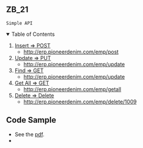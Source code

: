 ## ZB_21

`Simple API`

<details open="open">
  <summary>Table of Contents</summary>
  <ol>
    <li>
      <a href="#">Insert => POST</a>
      <ul>
        <li><a href="http://erp.pioneerdenim.com/emp/post">http://erp.pioneerdenim.com/emp/post</a></li>
      </ul>
    </li>
    <li>
      <a href="#">Update => PUT</a>
      <ul>
        <li><a href="http://erp.pioneerdenim.com/emp/update">http://erp.pioneerdenim.com/emp/update</a></li>
      </ul>
    </li>    
    <li>
      <a href="#">Find => GET</a>
      <ul>
        <li><a href="http://erp.pioneerdenim.com/emp/update">http://erp.pioneerdenim.com/emp/update</a></li>
      </ul>
    </li>    
    <li>
      <a href="#">Get All => GET</a>
      <ul>
        <li><a href="http://erp.pioneerdenim.com/emp/getall">http://erp.pioneerdenim.com/emp/getall</a></li>
      </ul>
    </li>    
    <li>
      <a href="#">Delete => Delete</a>
      <ul>
        <li><a href="http://erp.pioneerdenim.com/emp/delete/1009">http://erp.pioneerdenim.com/emp/delete/1009</a></li>
      </ul>
    </li>
  </ol>
</details>

## Code Sample

- See the [pdf](https://github.com/karl-ashraful/ZB_21/blob/main/Files/code%20preview.pdf).
- 
